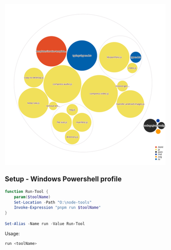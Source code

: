 ![Visualization of the codebase](./diagram.svg)

## Setup - Windows Powershell profile

```ps1
function Run-Tool {
    param($toolName)
    Set-Location -Path "O:\node-tools"
    Invoke-Expression "pnpm run $toolName"
}

Set-Alias -Name run -Value Run-Tool
```

Usage:

```ps1
run <toolName>
```
